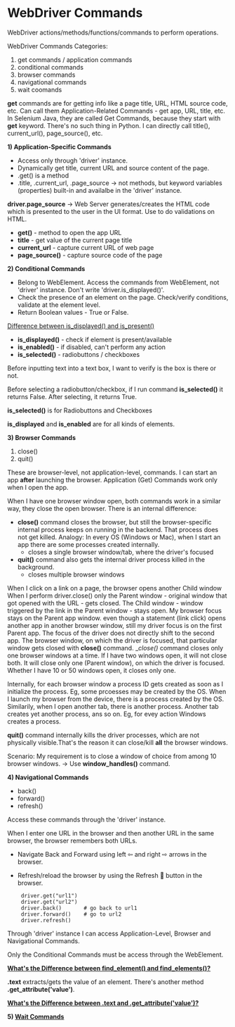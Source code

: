 # WebDriver Commands

WebDriver actions/methods/functions/commands to perform operations.

WebDriver Commands Categories:
1) get commands / application commands
2) conditional commands
3) browser commands
4) navigational commands
5) wait coomands

__get__ commands are for getting info like a page title, URL, HTML source code, etc. Can call them Application-Related Commands - get app, URL, title, etc. 
In Selenium Java, they are called Get Commands, because they start with __get__ keyword. There's no such thing in Python. I can directly call title(), current_url(), page_source(), etc.

__1) Application-Specific Commands__

- Access only through 'driver' instance.
- Dynamically get title, current URL and source content of the page.
- .get() is a method
- .title, .current_url, .page_source -> not methods, but keyword variables (properties) built-in and availalbe in the 'driver' instance.

__driver.page_source__ -> Web Server generates/creates the HTML code which is presented to the user in the UI format. Use to do validations on HTML.

  - __get()__ - method to open the app URL
  - __title__ - get value of the current page title
  - __current_url__ - capture current URL of web page
  - __page_source()__ - capture source code of the page


__2) Conditional Commands__

- Belong to WebElement. Access the commands from WebElement, not 'driver' instance. Don't write 'driver.is_displayed()'.
- Check the presence of an element on the page. Check/verify conditions, validate at the element level.
- Return Boolean values - True or False.

[Difference between is_displayed() and is_present()](https://stackoverflow.com/questions/28119084/what-is-the-difference-between-the-ispresent-and-isdisplayed-methods)

  - __is_displayed()__ - check if element is present/available
  - __is_enabled()__ - if disabled, can't perform any action
  - __is_selected()__ - radiobuttons / checkboxes

Before inputting text into a text box, I want to verify is the box is there or not.

Before selecting a radiobutton/checkbox, if I run command __is_selected()__ it returns False. After selecting, it returns True.

__is_selected()__ is for Radiobuttons and Checkboxes

__is_displayed__ and __is_enabled__ are for all kinds of elements.

__3) Browser Commands__

1) close()
2) quit()

These are browser-level, not application-level, commands. I can start an app __after__ launching the browser. Application (Get) Commands work only when I open the app.

When I have one browser window open, both commands work in a similar way, they close the open browser. There is an internal difference:
  - __close()__ command closes the browser, but still the browser-specific internal process keeps on running in the backend. That process does not get killed. Analogy: In every OS (Windows or Mac), when I start an app there are some processes created internally.
    - closes a single browser window/tab, where the driver's focused
  - __quit()__ command also gets the internal driver process killed in the background.
    - closes multiple browser windows

When I click on a link on a page, the browser opens another Child window When I perform driver.close() only the Parent window - original window that got opened with the URL - gets closed. The Child window - window triggered by the link in the Parent window - stays open. 
My browser focus stays on the Parent app window. even though a statement (link click) opens another app in another browser window, still my driver focus is on the first Parent app. The focus of the driver does not directly shift to the second app. The browser window, on which the driver is focused, that particular window gets closed with __close()__ command. __close()_ command closes only one browser windows at a time. If I have two windows open, it will not close both. It will close only one (Parent window), on which the driver is focused. Whether I have 10 or 50 windows open, it closes only one.

Internally, for each browser window a process ID gets created as soon as I initialize the process. Eg, some prcoesses may be created by the OS. When I launch my browser from the device, there is a process created by the OS. Similarily, when I open another tab, there is another process. Another tab creates yet another process, ans so on. Eg, for evey action Windows creates a process.

__quit()__ command internally kills the driver processes, which are not physically visible.That's the reason it can close/kill __all__ the browser windows.

Scenario: My requirement is to close a window of choice from among 10 browser windows. -> Use __window_handles()__ command.

__4) Navigational Commands__

- back()
- forward()
- refresh()

Access these commands through the 'driver' instance.

When I enter one URL in the browser and then another URL in the same browser, the browser remembers both URLs.
 - Navigate Back and Forward using left ⇦ and right ⇨ arrows in the browser.
 - Refresh/reload the browser by using the Refresh 🔄 button in the browser.

        driver.get("url1")
        driver.get("url2")
        driver.back()       # go back to url1
        driver.forward()    # go to url2
        driver.refresh()

Through 'driver' instance I can access Application-Level, Browser and Navigational Commands.

Only the Conditional Commands must be access through the WebElement.


[__What's the Difference between find_element() and find_elements()?__](https://github.com/lana-20/webdriver-commands/blob/main/find_element()%20vs%20find_elements().pdf)

__.text__ extracts/gets the value of an element. There's another method __.get_attribute('value')__.

[__What's the Difference between .text and .get_attribute('value')?__](https://github.com/lana-20/webdriver-commands/blob/main/_text%20vs%20.get_attribute().pdf)


__5) [Wait Commands](https://github.com/lana-20/webdriver-commands/blob/main/Wait%20Commands.pdf)__

